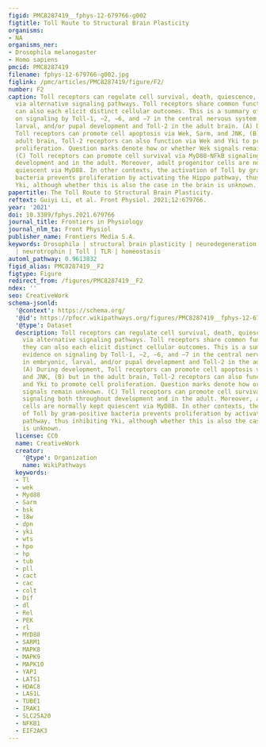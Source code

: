 ```yaml
---
figid: PMC8287419__fphys-12-679766-g002
figtitle: Toll Route to Structural Brain Plasticity
organisms:
- NA
organisms_ner:
- Drosophila melanogaster
- Homo sapiens
pmcid: PMC8287419
filename: fphys-12-679766-g002.jpg
figlink: /pmc/articles/PMC8287419/figure/F2/
number: F2
caption: Toll receptors can regulate cell survival, death, quiescence, or proliferation
  via alternative signaling pathways. Toll receptors share common functions, but they
  can also each elicit distinct cellular outcomes. This is a summary of data evidence
  on signaling by Toll-1, −2, −6, and −7 in the central nervous system in embryonic,
  larval, and/or pupal development and Toll-2 in the adult brain. (A) During development,
  Toll receptors can promote cell apoptosis via Wek, Sarm, and JNK, (B) but in the
  adult brain, Toll-2 receptors can also function via Wek and Yki to promote cell
  proliferation. Question marks denote how or whether Wek signals remain unknown.
  (C) Toll receptors can promote cell survival via MyD88-NFkB signaling both throughout
  development and in the adult. Moreover, adult progenitor cells are normally kept
  quiescent via MyD88. In other contexts, the activation of Toll by gram-positive
  bacteria prevents proliferation by activating the Hippo pathway, thus inhibiting
  Yki, although whether this is also the case in the brain is unknown.
papertitle: The Toll Route to Structural Brain Plasticity.
reftext: Guiyi Li, et al. Front Physiol. 2021;12:679766.
year: '2021'
doi: 10.3389/fphys.2021.679766
journal_title: Frontiers in Physiology
journal_nlm_ta: Front Physiol
publisher_name: Frontiers Media S.A.
keywords: Drosophila | structural brain plasticity | neurodegeneration | adult neurogenesis
  | neurotrophin | Toll | TLR | homeostasis
automl_pathway: 0.9613832
figid_alias: PMC8287419__F2
figtype: Figure
redirect_from: /figures/PMC8287419__F2
ndex: ''
seo: CreativeWork
schema-jsonld:
  '@context': https://schema.org/
  '@id': https://pfocr.wikipathways.org/figures/PMC8287419__fphys-12-679766-g002.html
  '@type': Dataset
  description: Toll receptors can regulate cell survival, death, quiescence, or proliferation
    via alternative signaling pathways. Toll receptors share common functions, but
    they can also each elicit distinct cellular outcomes. This is a summary of data
    evidence on signaling by Toll-1, −2, −6, and −7 in the central nervous system
    in embryonic, larval, and/or pupal development and Toll-2 in the adult brain.
    (A) During development, Toll receptors can promote cell apoptosis via Wek, Sarm,
    and JNK, (B) but in the adult brain, Toll-2 receptors can also function via Wek
    and Yki to promote cell proliferation. Question marks denote how or whether Wek
    signals remain unknown. (C) Toll receptors can promote cell survival via MyD88-NFkB
    signaling both throughout development and in the adult. Moreover, adult progenitor
    cells are normally kept quiescent via MyD88. In other contexts, the activation
    of Toll by gram-positive bacteria prevents proliferation by activating the Hippo
    pathway, thus inhibiting Yki, although whether this is also the case in the brain
    is unknown.
  license: CC0
  name: CreativeWork
  creator:
    '@type': Organization
    name: WikiPathways
  keywords:
  - Tl
  - wek
  - Myd88
  - Sarm
  - bsk
  - 18w
  - dpn
  - yki
  - wts
  - hpo
  - hp
  - tub
  - pll
  - cact
  - cac
  - colt
  - Dif
  - dl
  - Rel
  - PEK
  - rl
  - MYD88
  - SARM1
  - MAPK8
  - MAPK9
  - MAPK10
  - YAP1
  - LATS1
  - HDAC8
  - LAS1L
  - TUBE1
  - IRAK1
  - SLC25A20
  - NFKB1
  - EIF2AK3
---
```

